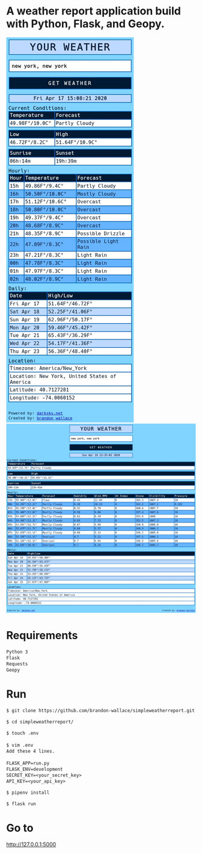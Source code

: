 # A weather report application build with Python, Flask, and Geopy.

![screenshot_mobile](application/static/images/screenshot_mobile.jpg)
![screenshot](application/static/images/screenshot.jpg)

# Requirements
```
Python 3
Flask
Requests
Geopy
```

# Run
```
$ git clone https://github.com/brandon-wallace/simpleweatherreport.git
```

```
$ cd simpleweatherreport/
```

```
$ touch .env

$ vim .env
Add these 4 lines.

FLASK_APP=run.py
FLASK_ENV=development
SECRET_KEY=<your_secret_key>
API_KEY=<your_api_key>
```

```
$ pipenv install
```

```
$ flask run
```

# Go to 

http://127.0.0.1:5000
